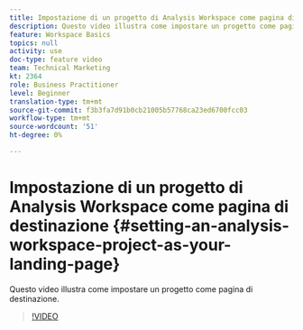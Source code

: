 ```yaml
---
title: Impostazione di un progetto di Analysis Workspace come pagina di destinazione
description: Questo video illustra come impostare un progetto come pagina di destinazione.
feature: Workspace Basics
topics: null
activity: use
doc-type: feature video
team: Technical Marketing
kt: 2364
role: Business Practitioner
level: Beginner
translation-type: tm+mt
source-git-commit: f3b3fa7d91b0cb21005b57768ca23ed6700fcc03
workflow-type: tm+mt
source-wordcount: '51'
ht-degree: 0%

---
```



# Impostazione di un progetto di Analysis Workspace come pagina di destinazione {#setting-an-analysis-workspace-project-as-your-landing-page}

Questo video illustra come impostare un progetto come pagina di destinazione.

>[!VIDEO](https://video.tv.adobe.com/v/25460/?quality=12)
